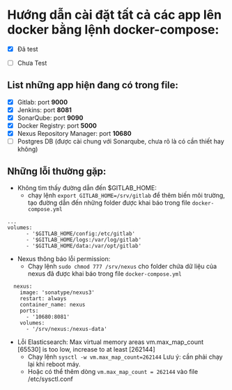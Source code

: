 # Hướng dẫn cài đặt tất cả các app lên docker bằng lệnh docker-compose:


- [x] Đã test
- [ ] Chưa Test


## List những app hiện đang có trong file:
- [x] Gitlab:                     port **9000**
- [x] Jenkins:                    port **8081**
- [x] SonarQube:                  port **9090**
- [x] Docker Registry:            port **5000**
- [x] Nexus Repository Manager:   port **10680**
- [ ] Postgres DB (được cài chung với Sonarqube, chưa rõ là có cần thiết hay không)

## Những lỗi thường gặp:
- Không tìm thấy đường dẫn đến $GITLAB_HOME:
  - chạy lệnh `export GITLAB_HOME=/srv/gitlab` để thêm biến môi trường, tạo đường dẫn đến những folder được khai báo trong file `docker-compose.yml`
```
...
volumes:
      - '$GITLAB_HOME/config:/etc/gitlab'
      - '$GITLAB_HOME/logs:/var/log/gitlab'
      - '$GITLAB_HOME/data:/var/opt/gitlab'
```
      
- Nexus thông báo lỗi permission:
  - Chạy lệnh `sudo chmod 777 /srv/nexus` cho folder chứa dữ liệu của nexus đã được khai báo trong file ```docker-compose.yml```
```
  nexus:
    image: 'sonatype/nexus3'
    restart: always
    container_name: nexus
    ports:
      - '10680:8081'
    volumes:
      - '/srv/nexus:/nexus-data'
```

- Lỗi Elasticsearch: Max virtual memory areas vm.max_map_count [65530] is too low, increase to at least [262144]
  - Chạy lệnh  `sysctl -w vm.max_map_count=262144`
  Lưu ý: cần phải chạy lại khi reboot máy.
  - Hoặc có thể thêm dòng `vm.max_map_count = 262144` vào file /etc/sysctl.conf
